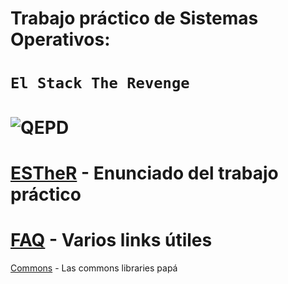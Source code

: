 # Trabajo práctico de Sistemas Operativos:

# `El Stack The Revenge`

![QEPD](https://i.ytimg.com/vi/8TgHRoOMWMk/maxresdefault.jpg?raw=true "ｑｕｅ  ｅｎ  ｐａｚ  ｄｅｓｃａｎｓｅｍｏｓ")
=============
[ESTheR](http://www.utn.so/wp-content/uploads/2017/03/1C2017-ESTheRElStackTheRevengeV1.0-1.pdf) - Enunciado del trabajo práctico
=============
[FAQ](http://faq.utn.so/) - Varios links útiles
=============
[Commons](https://github.com/sisoputnfrba/so-commons-library) - Las commons libraries papá
